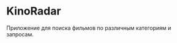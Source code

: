 # KinoRadar
Приложение для поиска фильмов по различным категориям и запросам.
<img src="https://i.imgur.com/vkcxCb1.mp4" alt="" />
<blockquote class="imgur-embed-pub" lang="en" data-id="a/8peqIPk" data-context="false" ><a href="//imgur.com/a/8peqIPk"></a></blockquote><script async src="//s.imgur.com/min/embed.js" charset="utf-8"></script>
